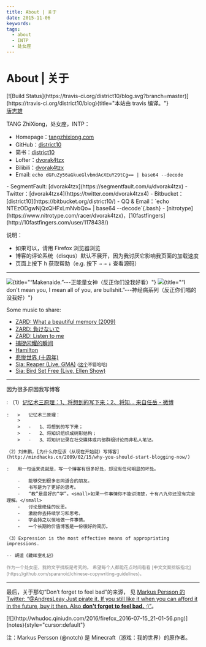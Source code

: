 ```yaml
---
title: About | 关于
date: 2015-11-06
keywords:
tags:
  - about
  - INTP
  - 处女座
---
```


About | 关于
============

<div class="tzx-fright">
[![Build Status](https://travis-ci.org/district10/blog.svg?branch=master)](https://travis-ci.org/district10/blog){title="本站由 travis 编译。"}
</div>

<script type="text/javascript" src="https://platform.linkedin.com/badges/js/profile.js" async defer></script>
<div class="tzx-hide LI-profile-badge"  data-version="v1" data-size="medium" data-locale="zh_CN" data-type="horizontal" data-theme="light" data-vanity="tangzhixiong"><a class="LI-simple-link" href='https://cn.linkedin.com/in/tangzhixiong?trk=profile-badge'>唐志雄</a></div>

TANG ZhiXiong<span class="tzx-hide">，处女座，INTP</span>：

-   Homepage：[tangzhixiong.com](http://tangzhixiong.com)
-   GitHub：[district10](https://github.com/district10)
-   简书：[district10](http://www.jianshu.com/users/faa44ac9e895/top_articles)
-   Lofter：[dvorak4tzx](http://dvorak4tzx.lofter.com/)
-   Bilibili：[dvorak4tzx](http://space.bilibili.com/14586835/#!/)
-   Email: `echo dGFuZy56aGkueGlvbmdAcXEuY29tCg== | base64 --decode`

<div class="tzx-hide">
-   SegmentFault: [dvorak4tzx](https://segmentfault.com/u/dvorak4tzx)
-   Twitter：[dvorak4tzx4](https://twitter.com/dvorak4tzx4)
-   Bitbucket：[district10](https://bitbucket.org/district10/)
-   QQ & Email：`echo NTEzODgwNjQxQHFxLmNvbQo= | base64 --decode`{.bash}
-   [nitrotype](https://www.nitrotype.com/racer/dvorak4tzx)，[10fastfingers](http://10fastfingers.com/user/1178438/)
</div>

说明：

-   如果可以，请用 Firefox 浏览器浏览
-   博客的评论系统（disqus）默认不展开，因为我讨厌它影响我页面的加载速度
-   页面上按下 <kbd>h</kbd> 获取帮助（e.g. 按下 <kbd>&rarr;</kbd> <kbd>&rarr;</kbd> <kbd>&darr;</kbd> 查看源码）

---

[![](https://upload.wikimedia.org/wikipedia/en/thumb/a/a9/Makenaide.jpg/330px-Makenaide.jpg)](https://en.wikipedia.org/wiki/Izumi_Sakai){title="“Makenaide.”---正能量女神（反正你们没我好看）"}
[![](https://upload.wikimedia.org/wikipedia/en/2/29/Some_People_Have_Real_Problems_US_cover.jpg)](https://en.wikipedia.org/wiki/Some_People_Have_Real_Problems){title="“I don't mean you, I mean all of you, are bullshit.”---神经病系列（反正你们唱的没我好）"}

Some music to share:

-   [ZARD: What a beautiful memory (2009)](http://www.bilibili.com/video/av2890824/?from=search&seid=10847304836786748819)
-   [ZARD: 負けないで](http://www.bilibili.com/video/av2946591/)
-   [ZARD: Listen to me](http://www.bilibili.com/video/av6643766/)
-   [捕捉闪耀的瞬间](http://www.bilibili.com/video/av231518/)
-   [Hamilton](http://www.bilibili.com/video/av7205751/?from=search&seid=12547177577819719650)
-   [悲惨世界 (十周年)](http://www.bilibili.com/video/av746517/?from=search&seid=13495694367408301043)
-   [Sia: Reaper (Live, GMA)](http://www.bilibili.com/video/av5226355/?from=search&seid=1835924542946025181)
    <small>([这个](http://www.bilibili.com/video/av3705413/?from=search&seid=6627676144602307134)不错哈哈)</small>
-   [Sia: Bird Set Free (Live, Ellen Show)](http://www.bilibili.com/video/av8150336/?from=search&seid=10343924618209431573)

---

因为很多原因我写博客

:   （1）[记忆术三原理：1、将想到的写下来；2、将知... 来自任岳 - 微博](http://weibo.com/1664910444/Biy24h2m9?type=comment)

    :   >   记忆术三原理：
        >
        >   -   1、将想到的写下来；
        >   -   2、将知识组织成树形结构；
        >   -   3、将知识记录在社交媒体或内部群组讨论而非私人笔记。

    （2）刘未鹏，[为什么你应该（从现在开始就）写博客](http://mindhacks.cn/2009/02/15/why-you-should-start-blogging-now/)

    :   用一句话来说就是，写一个博客有很多好处，却没有任何明显的坏处。

        -   能够交到很多志同道合的朋友。
        -   书写是为了更好的思考。
        -   “教”是最好的“学”。<small>如果一件事情你不能讲清楚，十有八九你还没有完全理解。</small>
        -   讨论是绝佳的反思。
        -   激励你去持续学习和思考。
        -   学会持之以恒地做一件事情。
        -   一个长期的价值博客是一份很好的简历。

    （3）Expression is the most effective means of appropriating impressions.

    -- 胡适《藏晖室札记》

<small style="color:gray;">
作为一个处女座，我的文字排版是考究的。
希望每个人都能花点时间看看 [中文文案排版指北](https://github.com/sparanoid/chinese-copywriting-guidelines)。
</small>

---

最后，关于那句“Don’t forget to feel bad”的来源，
见 [Markus Persson 的 Twitter: “@AndresLeay Just pirate it. If you still like
it when you can afford it in the future, buy it then. Also **don't forget to
feel bad.** ;)”](https://twitter.com/notch/status/157261795139125248 "我看了挺多盗版书，sorry about that。")。

<div style="width:100%">[![](http://whudoc.qiniudn.com/2016/firefox_2016-07-15_21-01-56.png)](notes){style="cursor:default"}</div>

注：Markus Persson (@notch) 是 Minecraft（游戏：我的世界）的原作者。
